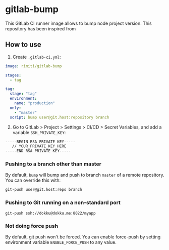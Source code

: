 # gitlab-bump

This GitLab CI runner image allows to bump node project version. This repository has been inspired from 

## How to use

1. Create `.gitlab-ci.yml`:

```yaml
image: rimiti/gitlab-bump

stages:
  - tag

tag:
  stage: "tag"
  environment: 
    name: "production"
  only:
    - "master"
  script: bump user@git.host:repository branch
```

2. Go to GitLab > Project > Settings > CI/CD > Secret Variables, and add a variable `SSH_PRIVATE_KEY`:

```sh
-----BEGIN RSA PRIVATE KEY-----
   // YOUR_PRIVATE_KEY_HERE
-----END RSA PRIVATE KEY-----
```

### Pushing to a branch other than master

By default, `bump` will bump and push to branch `master` of a remote repository. 
You can override this with:

```sh
git-push user@git.host:repo branch
```

### Pushing to Git running on a non-standard port

```console
git-push ssh://dokku@dokku.me:8022/myapp
```

### Not doing force push

By default, git push won't be forced. You can enable force-push by setting environment variable `ENABLE_FORCE_PUSH` to any value.
